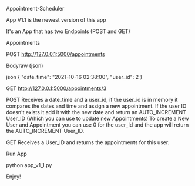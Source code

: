Appointment-Scheduler

App V1.1 is the newest version of this app

It's an App that has two Endpoints (POST and GET)


Appointments

POST
http://127.0.0.1:5000/appointments


Bodyraw (json)

json
{
  "date_time": "2021-10-16 02:38:00",
  "user_id": 2
}


GET
http://127.0.0.1:5000/appointments/3



POST Receives a date_time and a user_id, if the user_id is in memory it compares the dates and time and assign a new appointment. 
If the user ID doesn't exists it add it with the new date and return an AUTO_INCREMENT User_ID (Which you can use to update new Appointments)
To create a New User and Appointment you can use 0 for the user_Id and the app will return the AUTO_INCREMENT User_ID. 


GET Receives a User_ID and returns the appointments for this user.


Run App

python app_v1_1.py



Enjoy!
